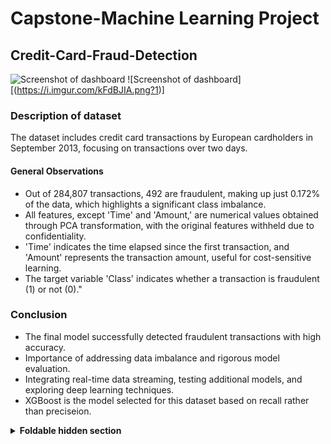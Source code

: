 # Capstone-Machine Learning Project 

## Credit-Card-Fraud-Detection

![Screenshot of dashboard](https://i.imgur.com/NzvDPCi.png)
![Screenshot of dashboard][(https://i.imgur.com/kFdBJIA.png?1)]

### Description of dataset

The dataset includes credit card transactions by European cardholders in September 2013, focusing on transactions over two days.

#### General Observations
 * Out of 284,807 transactions, 492 are fraudulent, making up just 0.172% of the data, which highlights a significant class imbalance. 
 * All features, except 'Time' and 'Amount,' are numerical values obtained through PCA transformation, with the original features withheld due to confidentiality. 
 * 'Time' indicates the time elapsed since the first transaction, and 'Amount' represents the transaction amount, useful for cost-sensitive learning. 
 * The target variable 'Class' indicates whether a transaction is fraudulent (1) or not (0)."

### Conclusion
* The final model successfully detected fraudulent transactions with high accuracy. 
* Importance of addressing data imbalance and rigorous model evaluation. 
* Integrating real-time data streaming, testing additional models, and exploring deep learning techniques. 
* XGBoost is the model selected for this dataset based on recall rather than preciseion.

<details>
<summary><b>Foldable hidden section</b></summary>

Any folded content here. It requires an empty line just above it!

</details>
